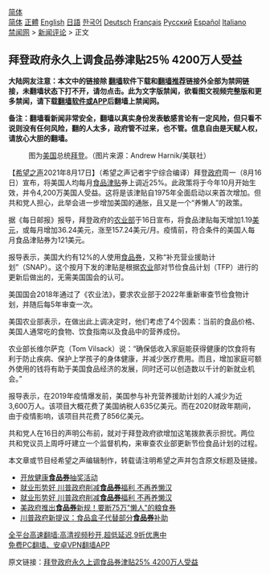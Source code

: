  <!-- 面包屑导航 --> <div class="breadcrumb"><!-- GTranslate: https://gtranslate.io/ -->  <div class="switcher notranslate">  <div class="selected">  <a href="#" onclick="return false;"> 简体</a>  </div>  <div class="option">  <a href="https://www.bannedbook.org" onclick="doGTranslate('zh-CN|zh-CN');jQuery('div.switcher div.selected a').html(jQuery(this).html());return false;" title="简体中文" class="nturl selected"> 简体</a>  <a href="https://www.bannedbook.org/zh-tw/" onclick="doGTranslate('zh-CN|zh-TW');jQuery('div.switcher div.selected a').html(jQuery(this).html());return false;" title="繁體中文" class="nturl"> 正體</a>  <a href="https://www.bannedbook.org/en/" onclick="doGTranslate('zh-CN|en');jQuery('div.switcher div.selected a').html(jQuery(this).html());return false;" title="English" class="nturl"> English</a>  <a href="https://www.bannedbook.org/ja/" onclick="doGTranslate('zh-CN|ja');jQuery('div.switcher div.selected a').html(jQuery(this).html());return false;" title="日本語" class="nturl"> 日語</a>  <a href="https://www.bannedbook.org/ko/" onclick="doGTranslate('zh-CN|ko');jQuery('div.switcher div.selected a').html(jQuery(this).html());return false;" title="한국어" class="nturl"> 한국어</a>  <a href="https://www.bannedbook.org/de/" onclick="doGTranslate('zh-CN|de');jQuery('div.switcher div.selected a').html(jQuery(this).html());return false;" title="Deutsch" class="nturl"> Deutsch</a>  <a href="https://www.bannedbook.org/fr/" onclick="doGTranslate('zh-CN|fr');jQuery('div.switcher div.selected a').html(jQuery(this).html());return false;" title="Français" class="nturl"> Français</a>  <a href="https://www.bannedbook.org/ru/" onclick="doGTranslate('zh-CN|ru');jQuery('div.switcher div.selected a').html(jQuery(this).html());return false;" title="Русский" class="nturl"> Русский</a>  <a href="https://www.bannedbook.org/es/" onclick="doGTranslate('zh-CN|es');jQuery('div.switcher div.selected a').html(jQuery(this).html());return false;" title="Español" class="nturl"> Español</a>  <a href="https://www.bannedbook.org/it/" onclick="doGTranslate('zh-CN|it');jQuery('div.switcher div.selected a').html(jQuery(this).html());return false;" title="Italiano" class="nturl"> Italiano</a>  </div>  </div>      <div class='breadcrumb-sub'><!-- Breadcrumb NavXT 6.3.0 --> <a href="https://www.bannedbook.org/" class="home">禁闻网</a> &gt; <a href="https://www.bannedbook.org/bnews/comments/" class="category">新闻评论</a> &gt; 正文</div></div><h2>拜登政府永久上调食品券津贴25％ 4200万人受益</h2> <p class="notice"><b>大陆网友注意：本文中的链接除 <a href="https://github.com/bannedbook/fanqiang" >翻墙</a>软件下载和<a href="https://github.com/killgcd/justmysocks/blob/master/README.md">翻墙推荐</a>链接外全部为禁网链接，未翻墙状态下打不开，请勿点击。此为文字版禁闻，欲看图文视频完整版和更多禁闻，请下载<a href="https://github.com/bannedbook/fanqiang">翻墙软件或APP</a>后翻墙上禁闻网。</p><p>备注：翻墙看新闻非常安全，翻墙以真实身份发表敏感言论有一定风险，但只看不说则没有任何风险，翻的人太多，政府管不过来，也不管。信息自由是天赋人权，请放心大胆的翻墙。</b></p>  <div class="entry"> <figure> <p><figcaption>图为<a href="https://www.bannedbook.org/bnews/tag/%e7%be%8e%e5%9b%bd/" class="st_tag internal_tag" rel="tag" title="标签 美国 下的日志">美国</a>总统<a href="https://www.bannedbook.org/bnews/tag/%e6%8b%9c%e7%99%bb/" class="st_tag internal_tag" rel="tag" title="标签 拜登 下的日志">拜登</a>。（图片来源：Andrew Harnik/美联社）</figcaption></figure> <p>【<span class='wp_keywordlink_affiliate'><a href="https://www.soundofhope.org" title="希望之声" target="_blank">希望之声</a></span>2021年8月17日】（希望之声记者宇宁综合编译）拜登<a href="https://www.bannedbook.org/bnews/tag/%e6%94%bf%e5%ba%9c/" class="st_tag internal_tag" rel="tag" title="标签 政府 下的日志">政府</a>周一（8月16日）宣布，将美国人均每月<a href="https://www.bannedbook.org/bnews/tag/%e9%a3%9f%e5%93%81/" class="st_tag internal_tag" rel="tag" title="标签 食品 下的日志">食品</a><a href="https://www.bannedbook.org/bnews/tag/%E6%B4%A5%E8%B4%B4/" class="st_tag internal_tag" rel="tag" title="标签 津贴 下的日志">津贴</a>券上调近25%。此政策将于今年10月开始生效，并令4,200万美国人受益。这将是该津贴自1975年全面启动以来首次增加。但共和党人担心，此举会进一步增加美国的通胀，且又是一个“养懒人”的政策。 </p> <p>据《每日邮报》报导，拜登政府的<a href="https://www.bannedbook.org/bnews/tag/%E5%86%9C%E4%B8%9A%E9%83%A8/" class="st_tag internal_tag" rel="tag" title="标签 农业部 下的日志">农业部</a>于16日宣布，将食品津贴每天增加1.19<a href="https://www.bannedbook.org/bnews/tag/%e7%be%8e%e5%85%83/" class="st_tag internal_tag" rel="tag" title="标签 美元 下的日志">美元</a>，或每月增加36.24美元，涨至157.24美元/月。疫情前，符合条件的美国人每月食品津贴券为121美元。</p>  <p>报导表示，美国大约有12%的人使用<a href="https://www.bannedbook.org/bnews/tag/%E9%A3%9F%E5%93%81%E5%88%B8/" class="st_tag internal_tag" rel="tag" title="标签 食品券 下的日志">食品券</a>，又称“补充营业援助计划”（SNAP）。这个按月下发的津贴是根据<a href="https://www.bannedbook.org/bnews/tag/%E5%86%9C%E4%B8%9A/" class="st_tag internal_tag" rel="tag" title="标签 农业 下的日志">农业</a>部对节俭食品计划（TFP）进行的更新后做出的，无需美国国会的认可。</p> <p>美国国会2018年通过了《农业法》，要求农业部于2022年重新审查节俭食物计划，并随后每5年审查一次。</p>  <p>美国农业部表示，在做出此上调决定时，他们考虑了4个因素：当前的食品价格、美国人通常吃的食物、饮食指南以及食品中的营养成份。</p> <p>农业部长维尔萨克（Tom Vilsack）说：“确保低收入家庭能获得健康的饮食将有利于防止疾病、保护上学孩子的身体健康，并减少医疗费用。而且，增加家庭可额外使用的钱将有助于美国食品经济的发展，同时还可以创造数以千计的新就业机会。”</p>  <p>报导表示，在2019年疫情爆发前，美国参与补充营养援助计划的人减少为近3,600万人。该项目大概花费了美国纳税人635亿美元。而在2020财政年期间，由于疫情影响，该项目共花费了856亿美元。</p> <p>共和党人在16日的声明公布前，就对于拜登政府欲增加这笔拨款表示担忧。两位共和党议员上周呼吁建立一个监督机构，来审查农业部更新节俭食品计划的过程。</p>  <p>本文章或节目经希望之声编辑制作，转载请注明希望之声并包含原文标题及链接。 </p> <ul class='op-related-articles' title='相关阅读'> <li><a href='https://www.bannedbook.org/bnews/worldnews/usa/20200306/1289047.html' target='_blank'>开放健康<b>食品券</b>抽奖活动</a></li> <li><a href='https://www.bannedbook.org/bnews/worldnews/usa/20191205/1235676.html' target='_blank'>就业形势好 川普政府削减<b>食品券</b>福利 不再养懒汉</a></li> <li><a href='https://www.bannedbook.org/bnews/comments/20191205/1235665.html' target='_blank'>就业形势好 川普政府削减<b>食品券</b>福利  不再养懒汉</a></li> <li><a href='https://www.bannedbook.org/bnews/cnnews/20191205/1235354.html' target='_blank'>美政府推出<b>食品券</b>新规！要断75万&quot;懒人&quot;的粮食券</a></li> <li><a href='https://www.bannedbook.org/bnews/cnnews/20180214/900051.html' target='_blank'>川普政府新提议：食品盒子代替部分<b>食品券</b>补助</a></li> </ul> <p class="texttj"> <a href="https://github.com/bannedbook/fanqiang/wiki/V2ray%E6%9C%BA%E5%9C%BA" target="_blank">全平台高速翻墙:高清视频秒开,超低延迟,9折优惠中</a><br/> <a href="https://github.com/bannedbook/fanqiang/wiki/%E7%A6%81%E9%97%BB%E7%BD%91%E5%AE%89%E5%8D%93%E7%BF%BB%E5%A2%99%E6%96%B0%E9%97%BBAPP" target="_blank">免费PC翻墙、安卓VPN翻墙APP</a></p><p>原文链接：<a class="src_link"  href="https://www.soundofhope.org/post/536090" target="_blank">拜登政府永久上调食品券津贴25% 4200万人受益</a></p><a name='sharetosocial'></a>  <div style="margin-bottom:5px;padding-bottom:5px;clear:both"> <div id="archive-pix-1" class="banner-ads"> <!-- AuctionX Display platform tag START --> <div id="26318x728x90x621x_ADSLOT2" clicktrack="%%CLICK_URL_ESC%%"></div> <!-- AuctionX Display platform tag END --> </div> <div id="archive-pix-2" class="banner-ads"> <!-- AuctionX Display platform tag START --> <div id="26315x300x250x621x_ADSLOT2" clicktrack="%%CLICK_URL_ESC%%"></div> <!-- AuctionX Display platform tag END --> </div> </div>  <div id="archive-pix-1" class="banner-ads"> <!-- AuctionX Display platform tag START --> <div id="26318x728x90x621x_ADSLOT3" clicktrack="%%CLICK_URL_ESC%%"></div> <!-- AuctionX Display platform tag END --> </div> </div><!--END ENTRY--> 